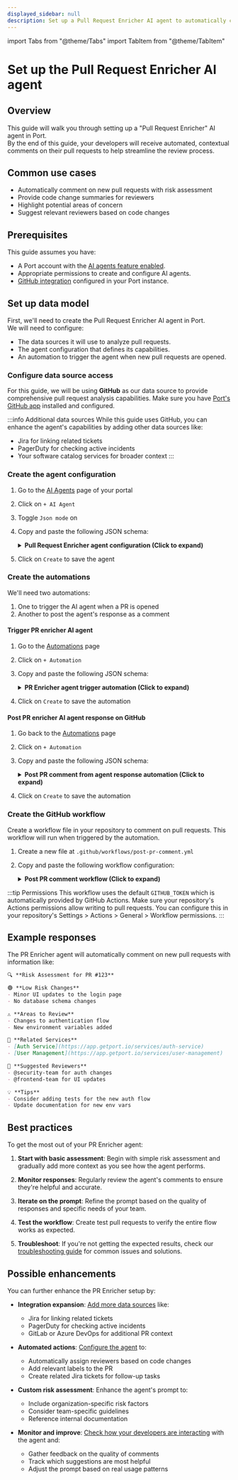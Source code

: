 ```yaml
---
displayed_sidebar: null
description: Set up a Pull Request Enricher AI agent to automatically comment on pull requests with additional context
---
```


import Tabs from "@theme/Tabs"
import TabItem from "@theme/TabItem"

# Set up the Pull Request Enricher AI agent

## Overview

This guide will walk you through setting up a "Pull Request Enricher" AI agent in Port.  
By the end of this guide, your developers will receive automated, contextual comments on their pull requests to help streamline the review process.


## Common use cases

- Automatically comment on new pull requests with risk assessment
- Provide code change summaries for reviewers
- Highlight potential areas of concern
- Suggest relevant reviewers based on code changes

## Prerequisites

This guide assumes you have:
- A Port account with the [AI agents feature enabled](/ai-agents/overview#access-to-the-feature).
- Appropriate permissions to create and configure AI agents.
- [GitHub integration](/build-your-software-catalog/sync-data-to-catalog/git/github/) configured in your Port instance.

## Set up data model

First, we'll need to create the Pull Request Enricher AI agent in Port.  
We will need to configure:
- The data sources it will use to analyze pull requests.
- The agent configuration that defines its capabilities.
- An automation to trigger the agent when new pull requests are opened.

### Configure data source access

For this guide, we will be using **GitHub** as our data source to provide comprehensive pull request analysis capabilities.
Make sure you have [Port's GitHub app](/build-your-software-catalog/sync-data-to-catalog/git/github/) installed and configured.

:::info Additional data sources
While this guide uses GitHub, you can enhance the agent's capabilities by adding other data sources like:
- Jira for linking related tickets
- PagerDuty for checking active incidents
- Your software catalog services for broader context
:::

### Create the agent configuration

1. Go to the [AI Agents](https://app.getport.io/_ai_agents) page of your portal
2. Click on `+ AI Agent`
3. Toggle `Json mode` on
4. Copy and paste the following JSON schema:

   <details>
   <summary><b>Pull Request Enricher agent configuration (Click to expand)</b></summary>

   ```json
   {
     "identifier": "pr_assistant_ai_agent",
     "title": "PR Review Assistant",
     "icon": "Pipeline",
     "properties": {
       "description": "Comment on open PRs with additional context to assist developers",
       "status": "active",
       "allowed_blueprints": [
         "githubPullRequest",
         "githubRepository",
         "githubUser",
         "_user",
         "_team"
       ],
       "prompt": "You are an experienced Technical Engineering Team Lead. Your job is to enrich pull requests with helpful context for reviewers. Based on the linked Jira issue, the author, and their team, write a short risk assessment: what's changed, what could break, and anything worth a second look. Add fun, clear emojis (✅🟡🔴, etc.) to highlight risk levels. No need to be exact—just provide quick, useful insights to speed up review.",
       "execution_mode": "Automatic"
     }
   }
   ```
   </details>

5. Click on `Create` to save the agent

### Create the automations

We'll need two automations:
1. One to trigger the AI agent when a PR is opened
2. Another to post the agent's response as a comment

#### Trigger PR enricher AI agent

1. Go to the [Automations](https://app.getport.io/automations) page
2. Click on `+ Automation`
3. Copy and paste the following JSON schema:

   <details>
   <summary><b>PR Enricher agent trigger automation (Click to expand)</b></summary>

   ```json
   {
     "identifier": "pr_opened_to_agent",
     "title": "Upon PR opened, trigger PR Assistant",
     "description": "Automation to trigger PR Assistant when a new PR is opened",
     "trigger": {
       "type": "automation",
       "event": {
         "type": "ANY_ENTITY_CHANGE",
         "blueprintIdentifier": "githubPullRequest"
       },
       "condition": {
         "type": "JQ",
         "expressions": [
           ".diff.before == null",
           ".diff.after.status == \"open\""
         ],
         "combinator": "and"
       }
     },
     "invocationMethod": {
       "type": "WEBHOOK",
       "url": "https://api.getport.io/v1/agent/pr_assistant_ai_agent/invoke",
       "synchronized": true,
       "body": {
         "prompt": "A new pull request has been opened. Please analyze it and provide a risk assessment. \n## PR Details\nTitle: {{ .event.diff.properties.title }}\nDescription: {{ .event.diff.properties.description }}\nRepository: {{ .event.diff.properties.repository }}\nAuthor: {{ .event.diff.properties.author }}",
         "labels": {
           "source": "Automation"
         }
       }
     },
     "publish": true
   }
   ```
   </details>

4. Click on `Create` to save the automation

#### Post PR enricher AI agent response on GitHub

1. Go back to the [Automations](https://app.getport.io/automations) page
2. Click on `+ Automation`
3. Copy and paste the following JSON schema:

   <details>
   <summary><b>Post PR comment from agent response automation (Click to expand)</b></summary>

        ```json showLineNumbers
        {
        "identifier": "post_pr_comment",
        "title": "Post PR comment from agent response",
        "description": "Automation to post the agent's response as a PR comment",
        "trigger": {
            "type": "automation",
            "event": {
            "type": "ANY_ENTITY_CHANGE",
            "blueprintIdentifier": "githubPullRequest"
            },
            "condition": {
            "type": "JQ",
            "expressions": [
                ".diff.after.properties.ai_agent_response != null",
                ".diff.after.properties.ai_agent == \"pr_assistant_ai_agent\""
            ],
            "combinator": "and"
            }
        },
        "invocationMethod": {
            "type": "WEBHOOK",
            "url": "https://api.github.com/repos/{{ .event.diff.properties.organization }}/{{ .event.diff.properties.repository }}/actions/workflows/post-pr-comment.yml/dispatches",
            "method": "POST",
            "headers": {
            "Accept": "application/vnd.github+json",
            "Authorization": "Bearer {{ .secrets.GITHUB_TOKEN }}",
            "Content-Type": "application/json"
            },
            "body": {
            "ref": "main",
            "inputs": {
                "comment": "{{ .event.diff.after.properties.ai_agent_response }}",
                "repo": "{{ .event.diff.properties.organization }}/{{ .event.diff.properties.repository }}",
                "pr": "{{ .event.diff.properties.number }}"
            }
            }
        },
        "publish": true
        }
        ```
   </details>
4. Click on `Create` to save the automation

### Create the GitHub workflow

Create a workflow file in your repository to comment on pull requests. 
This workflow will run when triggered by the automation.

1. Create a new file at `.github/workflows/post-pr-comment.yml`
2. Copy and paste the following workflow configuration:

   <details>
   <summary><b>Post PR comment workflow (Click to expand)</b></summary>

        ```yaml showLineNumbers
        name: Comment on PR

        on:
        workflow_dispatch:
            inputs:
            comment:
                description: 'The comment text to post'
                required: true
                type: string
            repo:
                description: 'Repository in "owner/repo" format (e.g., port-labs/port)'
                required: true
                type: string
            pr:
                description: 'Pull request number'
                required: true
                type: string

        jobs:
        comment:
            runs-on: ubuntu-latest
            permissions:
                issues: write
                pull-requests: write
            steps:
                - name: Comment on PR
                    uses: actions/github-script@v7
                    with:
                        github-token: ${{ secrets.GITHUB_TOKEN }}
                        script: |
                            const [owner, repo] = context.payload.inputs.repo.split('/');
                            await github.rest.issues.createComment({
                                owner,
                                repo,
                                issue_number: parseInt(context.payload.inputs.pr),
                                body: context.payload.inputs.comment
                            });
        ```
   </details>

:::tip Permissions
This workflow uses the default `GITHUB_TOKEN` which is automatically provided by GitHub Actions. Make sure your repository's Actions permissions allow writing to pull requests.
You can configure this in your repository's Settings > Actions > General > Workflow permissions.
:::

## Example responses

The PR Enricher agent will automatically comment on new pull requests with information like:

```markdown
🔍 **Risk Assessment for PR #123**

🟢 **Low Risk Changes**
- Minor UI updates to the login page
- No database schema changes

⚠️ **Areas to Review**
- Changes to authentication flow
- New environment variables added

🔗 **Related Services**
- [Auth Service](https://app.getport.io/services/auth-service)
- [User Management](https://app.getport.io/services/user-management)

👥 **Suggested Reviewers**
- @security-team for auth changes
- @frontend-team for UI updates

💡 **Tips**
- Consider adding tests for the new auth flow
- Update documentation for new env vars
```

## Best practices

To get the most out of your PR Enricher agent:

1. **Start with basic assessment**: Begin with simple risk assessment and gradually add more context as you see how the agent performs.

2. **Monitor responses**: Regularly review the agent's comments to ensure they're helpful and accurate.

3. **Iterate on the prompt**: Refine the prompt based on the quality of responses and specific needs of your team.

4. **Test the workflow**: Create test pull requests to verify the entire flow works as expected.

5. **Troubleshoot**: If you're not getting the expected results, check our [troubleshooting guide](/ai-agents/interact-with-the-ai-agent#troubleshooting--faq) for common issues and solutions.

## Possible enhancements

You can further enhance the PR Enricher setup by:

- **Integration expansion**: [Add more data sources](/ai-agents/build-an-ai-agent#step-2-configure-data-access) like:
  - Jira for linking related tickets
  - PagerDuty for checking active incidents
  - GitLab or Azure DevOps for additional PR context

- **Automated actions**: [Configure the agent](/ai-agents/interact-with-the-ai-agent#actions-and-automations) to:
  - Automatically assign reviewers based on code changes
  - Add relevant labels to the PR
  - Create related Jira tickets for follow-up tasks

- **Custom risk assessment**: Enhance the agent's prompt to:
  - Include organization-specific risk factors
  - Consider team-specific guidelines
  - Reference internal documentation

- **Monitor and improve**: [Check how your developers are interacting](/ai-agents/interact-with-the-ai-agent#ai-interaction-details) with the agent and:
  - Gather feedback on the quality of comments
  - Track which suggestions are most helpful
  - Adjust the prompt based on real usage patterns 

